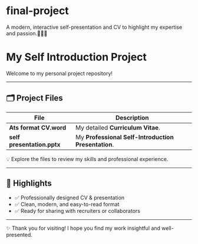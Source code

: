 # final-project
A modern, interactive self-presentation and CV to highlight my expertise and passion.💼👩‍💻
# My Self Introduction Project

Welcome to my personal project repository!  

---

## 🗂 Project Files

| File | Description |
|------|-------------|
| **Ats format CV.word** | My detailed **Curriculum Vitae**. |
| **self presentation.pptx** | My **Professional Self-Introduction Presentation**. |

💡 Explore the files to review my skills and professional experience.

---

## 🚀 Highlights

- ✅ Professionally designed CV & presentation  
- ✅ Clean, modern, and easy-to-read format  
- ✅ Ready for sharing with recruiters or collaborators  

---

✨ Thank you for visiting! I hope you find my work insightful and well-presented.



